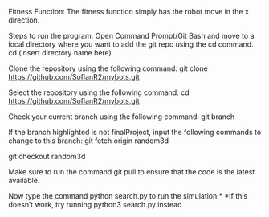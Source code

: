 Fitness Function: The fitness function simply has the robot move in the x direction. 

Steps to run the program: 
Open Command Prompt/Git Bash and move to a local directory where you want to add the git repo using the cd command. 
cd (insert directory name here)


Clone the repository using the following command:
git clone https://github.com/SofianR2/mybots.git


Select the repository using the following command:
cd https://github.com/SofianR2/mybots.git


Check your current branch using the following command:
git branch


If the branch highlighted is not finalProject, input the following commands to change to this branch:
git fetch origin random3d


git checkout random3d


Make sure to run the command git pull to ensure that the code is the latest available.


Now type the command python search.py to run the simulation.*
*If this doesn’t work, try running python3 search.py instead
